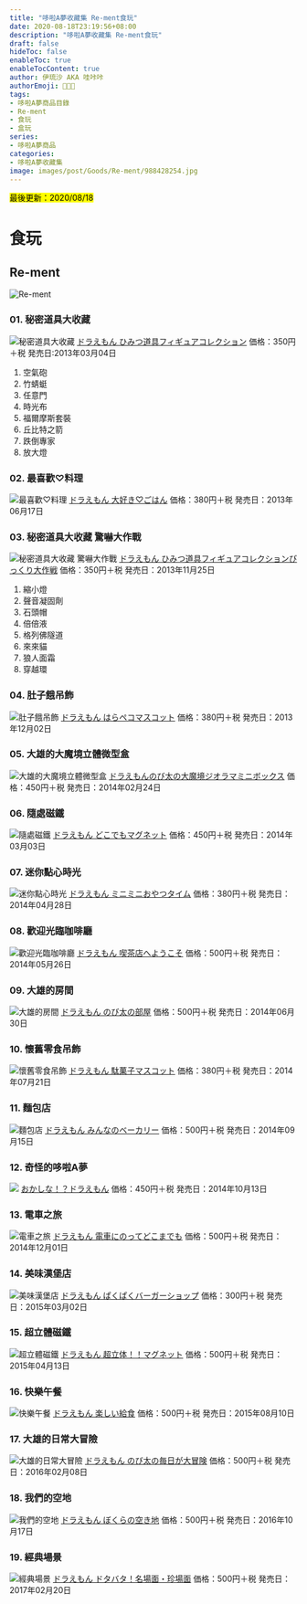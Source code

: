 ```yaml
---
title: "哆啦A夢收藏集 Re-ment食玩"
date: 2020-08-18T23:19:56+08:00
description: "哆啦A夢收藏集 Re-ment食玩"
draft: false
hideToc: false
enableToc: true
enableTocContent: true
author: 伊琉沙 AKA 哇咔咔
authorEmoji: 👩🏿‍🚀
tags: 
- 哆啦A夢商品目錄
- Re-ment
- 食玩
- 盒玩
series:
- 哆啦A夢商品
categories:
- 哆啦A夢收藏集
image: images/post/Goods/Re-ment/988428254.jpg
---
```

<mark>最後更新：2020/08/18</mark>

# 食玩
## Re-ment
![Re-ment](/images/post/Goods/Re-ment/foot_logo.jpg)
### 01. 秘密道具大收藏
![秘密道具大收藏](/images/post/Goods/Re-ment/988428254.jpg)
[ドラえもん ひみつ道具フィギュアコレクション](https://www.re-ment.co.jp/product/r30401)
価格：350円＋税
発売日:2013年03月04日
1. 空氣砲
2. 竹蜻蜓
3. 任意門
4. 時光布
5. 福爾摩斯套裝
6. 丘比特之箭
7. 跌倒專家
8. 放大燈

### 02. 最喜歡♡料理
![最喜歡♡料理](/images/post/Goods/Re-ment/603533435.jpg)
[ドラえもん 大好き♡ごはん](https://www.re-ment.co.jp/product/r30402)
価格：380円＋税
発売日：2013年06月17日

### 03. 秘密道具大收藏 驚嚇大作戰
![秘密道具大收藏 驚嚇大作戰](/images/post/Goods/Re-ment/575651822.jpg)
[ドラえもん ひみつ道具フィギュアコレクションびっくり大作戦](https://www.re-ment.co.jp/product/r30403)
価格：350円＋税
発売日：2013年11月25日
1. 縮小燈
2. 聲音凝固劑
3. 石頭帽
4. 倍倍液
5. 格列佛隧道
6. 來來貓
7. 狼人面霜
8. 穿越環

### 04. 肚子餓吊飾
![肚子餓吊飾](/images/post/Goods/Re-ment/1812234379.jpg)
[ドラえもん はらペコマスコット](https://www.re-ment.co.jp/product/r30404)
価格：380円＋税
発売日：2013年12月02日

### 05. 大雄的大魔境立體微型盒
![大雄的大魔境立體微型盒](/images/post/Goods/Re-ment/1425733832.jpg)
[ドラえもんのび太の大魔境ジオラマミニボックス](https://www.re-ment.co.jp/product/r30405)
価格：450円＋税
発売日：2014年02月24日

### 06. 隨處磁鐵
![隨處磁鐵](/images/post/Goods/Re-ment/1506548368.jpg)
[ドラえもん どこでもマグネット](https://www.re-ment.co.jp/product/r30406)
価格：450円＋税
発売日：2014年03月03日

### 07. 迷你點心時光
![迷你點心時光](/images/post/Goods/Re-ment/1419711773.jpg)
[ドラえもん ミニミニおやつタイム](https://www.re-ment.co.jp/product/r30407)
価格：380円＋税
発売日：2014年04月28日

### 08. 歡迎光臨咖啡廳
![歡迎光臨咖啡廳](/images/post/Goods/Re-ment/716642495.jpg)
[ドラえもん 喫茶店へようこそ](https://www.re-ment.co.jp/product/r30408)
価格：500円＋税
発売日：2014年05月26日

### 09. 大雄的房間
![大雄的房間](/images/post/Goods/Re-ment/934504640.jpg)
[ドラえもん のび太の部屋](https://www.re-ment.co.jp/product/r30409)
価格：500円＋税
発売日：2014年06月30日

### 10. 懷舊零食吊飾
![懷舊零食吊飾](/images/post/Goods/Re-ment/612350752.jpg)
[ドラえもん 駄菓子マスコット](https://www.re-ment.co.jp/product/r30410)
価格：380円＋税
発売日：2014年07月21日

### 11. 麵包店
![麵包店](/images/post/Goods/Re-ment/2044911641.jpg)
[ドラえもん みんなのベーカリー](https://www.re-ment.co.jp/product/r30411)
価格：500円＋税
発売日：2014年09月15日

### 12. 奇怪的哆啦A夢
![](/images/post/Goods/Re-ment/1271522495.jpg)
[おかしな！？ドラえもん](https://www.re-ment.co.jp/product/r30412)
価格：450円＋税
発売日：2014年10月13日

### 13. 電車之旅
![電車之旅](/images/post/Goods/Re-ment/1696092565.jpg)
[ドラえもん 電車にのってどこまでも](https://www.re-ment.co.jp/product/r30413)
価格：500円＋税
発売日：2014年12月01日

### 14. 美味漢堡店
![美味漢堡店](/images/post/Goods/Re-ment/386686332.jpg)
[ドラえもん ぱくぱくバーガーショップ](https://www.re-ment.co.jp/product/r30414)
価格：300円＋税
発売日：2015年03月02日

### 15. 超立體磁鐵
![超立體磁鐵](/images/post/Goods/Re-ment/1706015663.jpg)
[ドラえもん 超立体！！マグネット](https://www.re-ment.co.jp/product/r30415)
価格：500円＋税
発売日：2015年04月13日

### 16. 快樂午餐
![快樂午餐](/images/post/Goods/Re-ment/446883405.jpg)
[ドラえもん 楽しい給食](https://www.re-ment.co.jp/product/r30416)
価格：500円＋税
発売日：2015年08月10日

### 17. 大雄的日常大冒險
![大雄的日常大冒險](/images/post/Goods/Re-ment/1094382969.jpg)
[ドラえもん のび太の毎日が大冒険](https://www.re-ment.co.jp/product/r30417)
価格：500円＋税
発売日：2016年02月08日

### 18. 我們的空地
![我們的空地](/images/post/Goods/Re-ment/1073606841.jpg)
[ドラえもん ぼくらの空き地](https://www.re-ment.co.jp/product/r30418)
価格：500円＋税
発売日：2016年10月17日

### 19. 經典場景
![經典場景](/images/post/Goods/Re-ment/1008320937.jpg)
[ドラえもん ドタバタ！名場面・珍場面](https://www.re-ment.co.jp/product/r30419)
価格：500円＋税
発売日：2017年02月20日